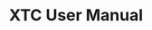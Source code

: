 ---
title: "XTC User Manual"

weight: 200
type: docs

description: >
  All about XTC and how to use it for performance testing and monitoring.
--- 